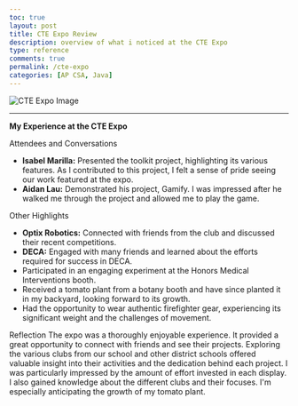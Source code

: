 ```yaml
---
toc: true
layout: post
title: CTE Expo Review
description: overview of what i noticed at the CTE Expo
type: reference
comments: true
permalink: /cte-expo
categories: [AP CSA, Java]
---
```


![CTE Expo Image](cte_expo_image.jpg)

---

**My Experience at the CTE Expo**

Attendees and Conversations
*   **Isabel Marilla:** Presented the toolkit project, highlighting its various features. As I contributed to this project, I felt a sense of pride seeing our work featured at the expo.
*   **Aidan Lau:** Demonstrated his project, Gamify. I was impressed after he walked me through the project and allowed me to play the game.

Other Highlights
*   **Optix Robotics:** Connected with friends from the club and discussed their recent competitions.
*   **DECA:** Engaged with many friends and learned about the efforts required for success in DECA.
*   Participated in an engaging experiment at the Honors Medical Interventions booth.
*   Received a tomato plant from a botany booth and have since planted it in my backyard, looking forward to its growth.
*   Had the opportunity to wear authentic firefighter gear, experiencing its significant weight and the challenges of movement.

Reflection
The expo was a thoroughly enjoyable experience. It provided a great opportunity to connect with friends and see their projects. Exploring the various clubs from our school and other district schools offered valuable insight into their activities and the dedication behind each project. I was particularly impressed by the amount of effort invested in each display. I also gained knowledge about the different clubs and their focuses. I'm especially anticipating the growth of my tomato plant. 